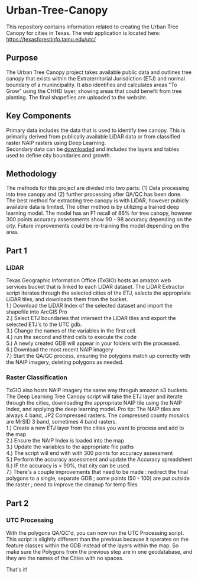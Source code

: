 # Urban-Tree-Canopy
This repository contains information related to creating the Urban Tree Canopy for cities in Texas. The web application is located here: https://texasforestinfo.tamu.edu/utc/ <br>

## Purpose
The Urban Tree Canopy project takes available public data and outlines tree canopy that exists within the Extraterritorial Jurisdiction (ETJ) and normal boundary of a munincipality. It also identifies and calculates areas "To Grow" using the CHHD layer, showing areas that could benefit from tree planting. The final shapefiles are uploaded to the website. 

## Key Components
Primary data includes the data that is used to identify tree canopy. This is primarily derived from publically available LiDAR data or from classified raster NAIP rasters using Deep Learning. <br>
Secondary data can be [downloaded](https://texasforestservice.sharepoint.com/sites/Share-ForestAnalytics/Documents/Forms/AllItems.aspx?viewpath=%2Fsites%2FShare%2DForestAnalytics%2FDocuments%2FForms%2FAllItems%2Easpx&id=%2Fsites%2FShare%2DForestAnalytics%2FDocuments%2FGeospatial%20Systems%2FJGorman%2FUrban%20Tree%20Canopy%20%28UTC%29&viewid=ce165790%2D6a2b%2D4d01%2Dae26%2Dde16078cd176) and includes the layers and tables used to define city boundaries and growth. <br>

## Methodology
The methods for this project are divided into two parts: (1) Data processing into tree canopy and  (2) further processing after QA/QC has been done. The best method for extracting tree canopy is with LiDAR, however pubicly available data is limited. The other method is by utilizing a trained deep learning model. The model has an F1 recall of 86% for tree canopy, however 300 points accuracy assessments show 90 - 98 accuracy depending on the city. Future improvements could be re-training the model depending on the area. 
## Part 1
### LiDAR
Texas Geographic Information Office (TxGIO) hosts an amazon web services bucket that is linked to each LiDAR dataset. The LiDAR Extractor script iterates through the selected cities of the ETJ, selects the appropriate LiDAR tiles, and downloads them from the bucket. <br>
1.) Download the LiDAR Index of the selected dataset and import the shapefile into ArcGIS Pro<br>
2.) Select ETJ boundaries that intersect the LiDAR tiles and export the selected ETJ's to the UTC gdb. <br>
3.) Change the names of the variables in the first cell. <br>
4.) run the second and third cells to execute the code<br>
5.) A newly created GDB will appear in your folders with the processed.<br>
6.) Download the most recent NAIP imagery <br>
7.) Start the QA/QC process, ensuring the polygons match up correctly with the NAIP imagery, deleting polygons as needed.<br>

### Raster Classification 
TxGIO also hosts NAIP imagery the same way throguh amazon s3 buckets. The Deep Learning Tree Canopy script will take the ETJ layer and iterate through the cities, downloading the appropriate NAIP tile using the NAIP Index, and applying the deep learning model. Pro tip: The NAIP tiles are always 4 band, JP2 Compressed rasters. The compressed county mosaics are MrSID 3 band, sometimes 4 band rasters. <br>
1.) Create a new ETJ layer from the cities you want to process and add to the map <br>
2.) Ensure the NAIP Index is loaded into the map<br>
3.) Update the variables to the appropriate file paths<br>
4.) The script will end with with 300 points for accuracy assessment<br>
5.) Perform the accuracy assessment and update the Accuracy spreadsheet<br>
6.) IF the accuracy is > 90%, that city can be used. <br>
7.) There's a couple improvements that need to be made : redirect the final polygons to a single, separate GDB ; some points (50 - 100) are put outside the raster ; need to improve the cleanup for temp files<br>

## Part 2
### UTC Processing
With the polygons QA/QC'd, you can now run the UTC Processing script. This script is slightly different than the previous because it operates on the feature classes within the GDB instead of the layers within the map. So make sure the Polygons from the previous step are in one geodatabase, and they are the names of the Cities with no spaces. <br>

That's it! 


